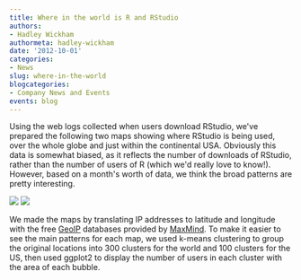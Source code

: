 ```yaml
---
title: Where in the world is R and RStudio
authors: 
- Hadley Wickham
authormeta: hadley-wickham
date: '2012-10-01'
categories:
- News
slug: where-in-the-world
blogcategories:
- Company News and Events
events: blog
---
```



Using the web logs collected when users download RStudio, we've prepared the following two maps showing where RStudio is being used, over the whole globe and just within the continental USA. Obviously this data is somewhat biased, as it reflects the number of downloads of RStudio, rather than the number of users of R (which we'd really love to know!). However, based on a month's worth of data, we think the broad patterns are pretty interesting.

![](https://rstudioblog.files.wordpress.com/2012/10/us.png)
![](https://rstudioblog.files.wordpress.com/2012/10/world.png)

We made the maps by translating IP addresses to latitude and longitude with the free [GeoIP](http://www.maxmind.com/app/geolite) databases provided by [MaxMind](http://www.maxmind.com/). To make it easier to see the main patterns for each map, we used k-means clustering to group the original locations into 300 clusters for the world and 100 clusters for the US,  then used ggplot2 to display the number of users in each cluster with the area of each bubble.

